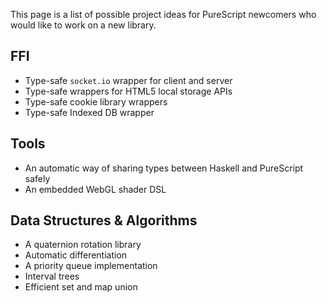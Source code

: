 This page is a list of possible project ideas for PureScript newcomers who would like to work on a new library.

## FFI

- Type-safe `socket.io` wrapper for client and server
- Type-safe wrappers for HTML5 local storage APIs
- Type-safe cookie library wrappers
- Type-safe Indexed DB wrapper

## Tools

- An automatic way of sharing types between Haskell and PureScript safely
- An embedded WebGL shader DSL

## Data Structures & Algorithms

- A quaternion rotation library
- Automatic differentiation
- A priority queue implementation
- Interval trees
- Efficient set and map union
